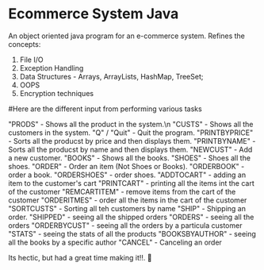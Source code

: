 # Ecommerce System Java
An object oriented java program for an e-commerce system.
Refines the concepts:
1. File I/O
2. Exception Handling
3. Data Structures - Arrays, ArrayLists, HashMap, TreeSet;
4. OOPS 
5. Encryption techniques

#Here are the different input from performing various tasks

"PRODS" - Shows all the product in the system.\n
"CUSTS" - Shows all the customers in the system.
"Q" / "Quit" - Quit the program.
"PRINTBYPRICE" - Sorts all the producst by price and then displays them.
"PRINTBYNAME" - Sorts all the producst by name and then displays them.
"NEWCUST" - Add a new customer.
"BOOKS" - Shows all the books.
"SHOES" - Shoes all the shoes.
"ORDER" - Order an item (Not Shoes or Books).
"ORDERBOOK" - order a book.
"ORDERSHOES" - order shoes.
"ADDTOCART" - adding an item to the customer's cart
"PRINTCART" - printing all the items int the cart of the customer
"REMCARTITEM" - remove items from the cart of the customer
"ORDERITMES" - order all the items in the cart of the customer
"SORTCUSTS" - Sorting all teh customers by name
"SHIP" - Shipping an order.
"SHIPPED" - seeing all the shipped orders
"ORDERS" - seeing all the orders
"ORDERBYCUST" - seeing all the orders by a particula customer
"STATS" - seeing the stats of all the products
"BOOKSBYAUTHOR" - seeing all the books by a specific author
"CANCEL" - Canceling an order 


Its hectic, but had a great time making it!!.
🤙
